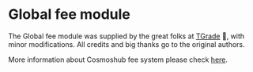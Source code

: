 # Global fee module

The Global fee module was supplied by the great folks at [TGrade](https://github.com/confio/tgrade) 👋, with minor modifications. All credits and big thanks go to the original authors.

More information about Cosmoshub fee system please check [here](https://github.com/cosmos/gaia/blob/main/docs/modules/globalfee/README.md).
